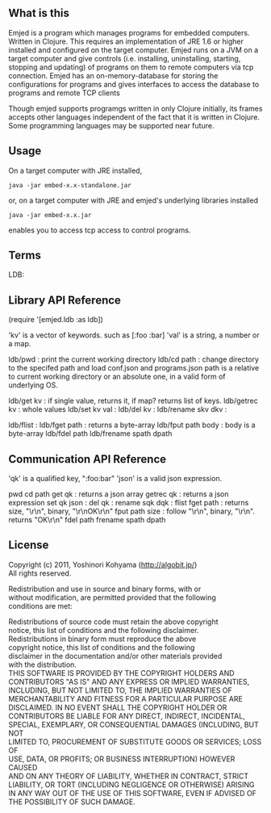 What is this
------------

Emjed is a program which manages programs for embedded computers.
Written in Clojure.
This requires an implementation of JRE 1.6 or higher installed and
configured on the target computer.
Emjed runs on a JVM on a target computer and give controls (i.e. installing,
uninstalling, starting, stopping and updating) of programs on them
to remote computers via tcp connection.
Emjed has an on-memory-database for storing the configurations
for programs and gives interfaces to access the database
to programs and remote TCP clients

Though emjed supports programgs written in only Clojure initially,
its frames accepts other languages independent of the fact that
it is written in Clojure.
Some programming languages may be supported near future.

Usage
-----
On a target computer with JRE installed,

    java -jar embed-x.x-standalone.jar

or, on a target computer with JRE and emjed's underlying libraries
installed

    java -jar embed-x.x.jar

enables you to access tcp access to control programs.

Terms
-----
LDB:


Library API Reference
---------------------
(require '[emjed.ldb :as ldb])

'kv'  is a vector of keywords. such as [:foo :bar]
'val' is a string, a number or a map.

ldb/pwd        : print the current working directory
ldb/cd path    : change directory to the specifed path
                  and load conf.json and programs.json
                 path is a relative to current working directory
                 or an absolute one,
                 in a valid form of underlying OS.

ldb/get kv     : if single value, returns it, if map? returns list of keys.
ldb/getrec kv  : whole values
ldb/set kv val :
ldb/del kv     :
ldb/rename skv dkv :

ldb/flist :
ldb/fget path : returns a byte-array
ldb/fput path body : body is a byte-array
ldb/fdel path
ldb/frename spath dpath

Communication API Reference
---------------------------
'qk' is a qualified key, ":foo:bar"
'json' is a valid json expression.

pwd
cd path
get qk         : returns a json array
getrec qk      : returns a json expression
set qk json    :
del qk         :
rename sqk dqk :
flist
fget path      : returns size, "\r\n", binary, "\r\nOK\r\n"
fput path size : follow "\r\n", binary, "\r\n". returns "OK\r\n"
fdel path
frename spath dpath

License
-------

Copyright (c) 2011, Yoshinori Kohyama (http://algobit.jp/)  
All rights reserved.  

Redistribution and use in source and binary forms, with or  
without modification, are permitted provided that the following  
conditions are met:  

Redistributions of source code must retain the above copyright  
notice, this list of conditions and the following disclaimer.  
Redistributions in binary form must reproduce the above  
copyright notice, this list of conditions and the following  
disclaimer in the documentation and/or other materials provided  
with the distribution.  
THIS SOFTWARE IS PROVIDED BY THE COPYRIGHT HOLDERS AND  
CONTRIBUTORS "AS IS" AND ANY EXPRESS OR IMPLIED WARRANTIES,  
INCLUDING, BUT NOT LIMITED TO, THE IMPLIED WARRANTIES OF  
MERCHANTABILITY AND FITNESS FOR A PARTICULAR PURPOSE ARE  
DISCLAIMED. IN NO EVENT SHALL THE COPYRIGHT HOLDER OR  
CONTRIBUTORS BE LIABLE FOR ANY DIRECT, INDIRECT, INCIDENTAL,  
SPECIAL, EXEMPLARY, OR CONSEQUENTIAL DAMAGES (INCLUDING, BUT NOT  
LIMITED TO, PROCUREMENT OF SUBSTITUTE GOODS OR SERVICES; LOSS OF  
USE, DATA, OR PROFITS; OR BUSINESS INTERRUPTION) HOWEVER CAUSED  
AND ON ANY THEORY OF LIABILITY, WHETHER IN CONTRACT, STRICT  
LIABILITY, OR TORT (INCLUDING NEGLIGENCE OR OTHERWISE) ARISING  
IN ANY WAY OUT OF THE USE OF THIS SOFTWARE, EVEN IF ADVISED OF  
THE POSSIBILITY OF SUCH DAMAGE.  

